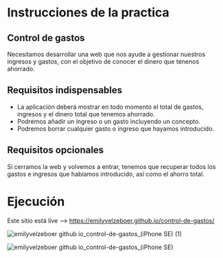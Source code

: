 # Instrucciones de la practica
## Control de gastos
Necesitamos desarrollar una web que nos ayude a gestionar nuestros ingresos y gastos, con el objetivo de conocer el dinero que tenenos ahorrado.

## Requisitos indispensables

- La aplicación deberá mostrar en todo momento el total de gastos, ingresos y el dinero total que tenemos ahorrado.
- Podremos añadir un ingreso o un gasto incluyendo un concepto.
- Podremos borrar cualquier gasto o ingreso que hayamos introducido.

## Requisitos opcionales
Si cerramos la web y volvemos a entrar, tenemos que recuperar todos los gastos e ingresos que habíamos introducido, así como el ahorro total.


# Ejecución
Este sitio está live --> https://emilyvelzeboer.github.io/control-de-gastos/

![emilyvelzeboer github io_control-de-gastos_(iPhone SE) (1)](https://user-images.githubusercontent.com/112942984/206562523-696491ff-ff68-4d64-b772-ab53834807ab.png)

![emilyvelzeboer github io_control-de-gastos_(iPhone SE)](https://user-images.githubusercontent.com/112942984/206562151-44b0e3f8-6df7-4811-9ea6-86d8999306c1.png)
